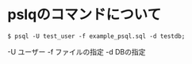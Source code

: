 # pslqのコマンドについて

```
$ psql -U test_user -f example_psql.sql -d testdb;
```
-U ユーザー
-f ファイルの指定
-d DBの指定